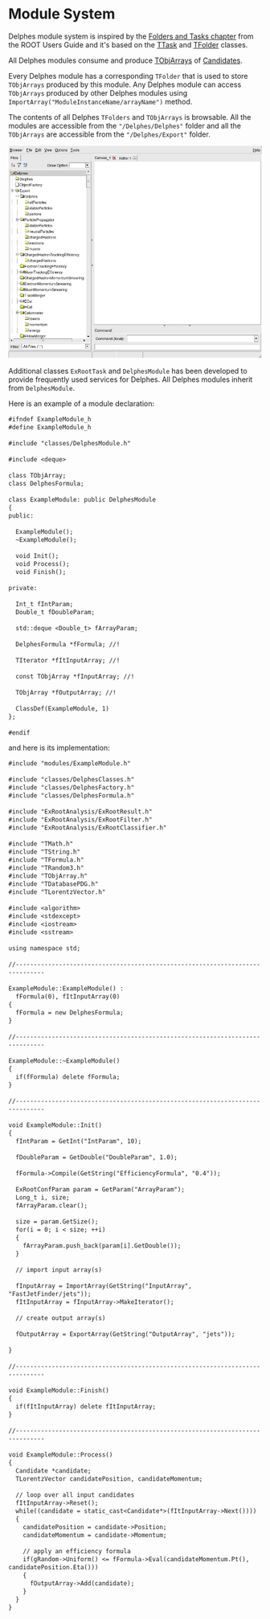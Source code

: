 # Module System

Delphes module system is inspired by the [Folders and Tasks chapter](https://root.cern.ch/root/htmldoc/guides/users-guide/ROOTUsersGuide.html#folders-and-tasks) from the ROOT Users Guide and it's based on the [TTask](http://root.cern.ch/root/html/TTask.html) and [TFolder](http://root.cern.ch/root/html/TFolder.html) classes.

All Delphes modules consume and produce [TObjArrays](http://root.cern.ch/root/html/TObjArray.html) of [Candidates](/workbook/candidate).

Every Delphes module has a corresponding `TFolder` that is used to store `TObjArrays` produced by this module. Any Delphes module can access `TObjArrays` produced by other Delphes modules using `ImportArray("ModuleInstanceName/arrayName")` method.

The contents of all Delphes `TFolders` and `TObjArrays` is browsable. All the modules are accessible from the `"/Delphes/Delphes"` folder and all the `TObjArrays` are accessible from the `"/Delphes/Export"` folder.

![](/img/delphes_folders.png)

Additional classes `ExRootTask` and `DelphesModule` has been developed to provide frequently used services for Delphes. All Delphes modules inherit from `DelphesModule`.

Here is an example of a module declaration:

```
#ifndef ExampleModule_h
#define ExampleModule_h

#include "classes/DelphesModule.h"

#include <deque>

class TObjArray;
class DelphesFormula;

class ExampleModule: public DelphesModule
{
public:

  ExampleModule();
  ~ExampleModule();

  void Init();
  void Process();
  void Finish();

private:

  Int_t fIntParam;
  Double_t fDoubleParam;

  std::deque <Double_t> fArrayParam;

  DelphesFormula *fFormula; //!

  TIterator *fItInputArray; //!

  const TObjArray *fInputArray; //!

  TObjArray *fOutputArray; //!

  ClassDef(ExampleModule, 1)
};

#endif
```

and here is its implementation:

```
#include "modules/ExampleModule.h"

#include "classes/DelphesClasses.h"
#include "classes/DelphesFactory.h"
#include "classes/DelphesFormula.h"

#include "ExRootAnalysis/ExRootResult.h"
#include "ExRootAnalysis/ExRootFilter.h"
#include "ExRootAnalysis/ExRootClassifier.h"

#include "TMath.h"
#include "TString.h"
#include "TFormula.h"
#include "TRandom3.h"
#include "TObjArray.h"
#include "TDatabasePDG.h"
#include "TLorentzVector.h"

#include <algorithm>
#include <stdexcept>
#include <iostream>
#include <sstream>

using namespace std;

//------------------------------------------------------------------------------

ExampleModule::ExampleModule() :
  fFormula(0), fItInputArray(0)
{
  fFormula = new DelphesFormula;
}

//------------------------------------------------------------------------------

ExampleModule::~ExampleModule()
{
  if(fFormula) delete fFormula;
}

//------------------------------------------------------------------------------

void ExampleModule::Init()
{
  fIntParam = GetInt("IntParam", 10);

  fDoubleParam = GetDouble("DoubleParam", 1.0);

  fFormula->Compile(GetString("EfficiencyFormula", "0.4"));

  ExRootConfParam param = GetParam("ArrayParam");
  Long_t i, size;
  fArrayParam.clear();

  size = param.GetSize();
  for(i = 0; i < size; ++i)
  {
    fArrayParam.push_back(param[i].GetDouble());
  }

  // import input array(s)

  fInputArray = ImportArray(GetString("InputArray", "FastJetFinder/jets"));
  fItInputArray = fInputArray->MakeIterator();

  // create output array(s)

  fOutputArray = ExportArray(GetString("OutputArray", "jets"));

}

//------------------------------------------------------------------------------

void ExampleModule::Finish()
{
  if(fItInputArray) delete fItInputArray;
}

//------------------------------------------------------------------------------

void ExampleModule::Process()
{
  Candidate *candidate;
  TLorentzVector candidatePosition, candidateMomentum;

  // loop over all input candidates
  fItInputArray->Reset();
  while((candidate = static_cast<Candidate*>(fItInputArray->Next())))
  {
    candidatePosition = candidate->Position;
    candidateMomentum = candidate->Momentum;

    // apply an efficiency formula
    if(gRandom->Uniform() <= fFormula->Eval(candidateMomentum.Pt(), candidatePosition.Eta()))
    {
      fOutputArray->Add(candidate);
    }
  }
}
```
